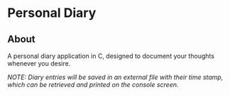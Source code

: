 # Personal Diary

## About

A personal diary application in C, designed to document your thoughts whenever you desire.

_NOTE: Diary entries will be saved in an external file with their time stamp, which can be retrieved and printed on the console screen._
